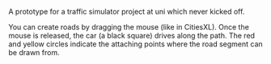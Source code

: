 A prototype for a traffic simulator project at uni which never kicked off. 

You can create roads by dragging the mouse (like in CitiesXL). Once the mouse is 
released, the car (a black square) drives along the path. The red and yellow circles
indicate the attaching points where the road segment can be drawn from. 

   